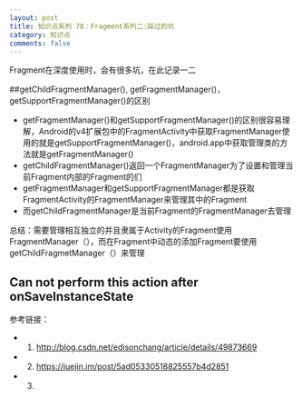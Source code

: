 ```yaml
---
layout: post
title: 知识点系列 78：Fragment系列二:踩过的坑
category: 知识点
comments: false
---
```

 
 Fragment在深度使用时，会有很多坑，在此记录一二
 
##getChildFragmentManager(), getFragmentManager()，getSupportFragmentManager()的区别

* getFragmentManager()和getSupportFragmentManager()的区别很容易理解，Android的v4扩展包中的FragmentActivity中获取FragmentManager使用的就是getSupportFragmentManager()，android.app中获取管理类的方法就是getFragmentManager()
* getChildFragmentManager()返回一个FragmentManager为了设置和管理当前Fragment内部的Fragment的们
* getFragmentManager和getSupportFragmentManager都是获取FragmentActivity的FragmentManager来管理其中的Fragment
* 而getChildFragmentManager是当前Fragment的FragmentManager去管理

总结：需要管理相互独立的并且隶属于Activity的Fragment使用FragmentManager（），而在Fragment中动态的添加Fragment要使用getChildFragmetManager（）来管理

## Can not perform this action after onSaveInstanceState


参考链接：

* 1.  <http://blog.csdn.net/edisonchang/article/details/49873669>
* 2.  <https://juejin.im/post/5ad05330518825557b4d2851>
* 3. 